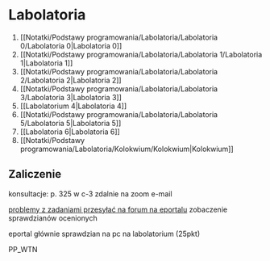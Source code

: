 # Labolatoria
1. [[Notatki/Podstawy programowania/Labolatoria/Labolatoria 0/Labolatoria 0|Labolatoria 0]]
2. [[Notatki/Podstawy programowania/Labolatoria/Labolatoria 1/Labolatoria 1|Labolatoria 1]]
3. [[Notatki/Podstawy programowania/Labolatoria/Labolatoria 2/Labolatoria 2|Labolatoria 2]]
4. [[Notatki/Podstawy programowania/Labolatoria/Labolatoria 3/Labolatoria 3|Labolatoria 3]]
5. [[Labolatorium 4|Labolatoria 4]]
6. [[Notatki/Podstawy programowania/Labolatoria/Labolatoria 5/Labolatoria 5|Labolatoria 5]]
7. [[Labolatoria 6|Labolatoria 6]]
8. [[Notatki/Podstawy programowania/Labolatoria/Kolokwium/Kolokwium|Kolokwium]]

## Zaliczenie
konsultacje:
p. 325 w c-3
zdalnie na zoom
e-mail

[problemy z zadaniami przesyłać na forum na eportalu](https://eportal.pwr.edu.pl/mod/forum/view.php?id=86223)
zobaczenie sprawdzianów ocenionych

eportal głównie
sprawdzian na pc na labolatorium (25pkt)



PP_WTN



